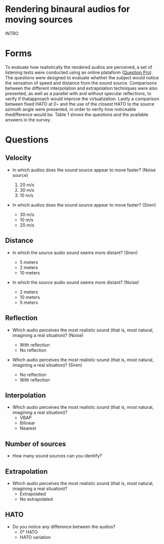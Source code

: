# Rendering binaural audios for moving sources

INTRO

# Forms

To evaluate how realistically the rendered audios are perceived, a set of listening tests were conducted using an online plataform (<a href = 'https://www.questionpro.com/'>Question Pro</a>). The questions were designed to evaluate whether the subject would notice the sensation of speed and distance from  the  sound source.  Comparisons between the different interpolation and extrapolation techniques were also presented, as well as a parallel with and without specular reflections, to verify if thatapproach would improve the virtualization. Lastly a comparison between fixed HATO at 0◦ and the use of the closest HATO to the source azimuth angle were presented, in order to verify how noticeable thedifference would be. Table 1 shows the questions and the available answers in the survey.

# Questions 


## Velocity
- In which audios does the sound source appear to move faster? (Noise source)
    1. 20 m/s
    2. 30 m/s 
    3. 10 m/s

- In which audios does the sound source appear to move faster? (Siren)
  - 30 m/s
  - 10 m/s
  - 20 m/s
  
## Distance
- In which the source audio sound seems more distant? (Siren)
    - 5 meters
    - 2 meters 
    - 10 meters

- In which the source audio sound seems more distant? (Noise)
    - 2 meters
    - 10 meters 
    - 5 meters

## Reflection

- Which audio perceives the most realistic sound (that is, most natural, imagining a real situation)? (Noise)
    - With reflection
    - No reflection

- Which audio perceives the most realistic sound (that is, most natural, imagining a real situation)? (Siren)
    - No reflection
    - With reflection
   
## Interpolation 
   
- Which audio perceives the most realistic sound (that is, most natural, imagining a real situation)?
    - VBAP
    - Bilinear
    - Nearest
   
## Number of sources
   
- How many sound sources can you identify?
   
## Extrapolation

- Which audio perceives the most realistic sound (that is, most natural, imagining a real situation)?
    - Extrapolated
    - No extrapolated
    
## HATO

- Do you notice any difference between the audios?
   - 0° HATO
   - HATO variation
   
   
   
